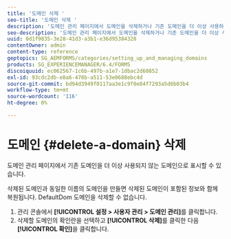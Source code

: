 ```yaml
---
title: '도메인 삭제 '
seo-title: '도메인 삭제 '
description: '도메인 관리 페이지에서 도메인을 삭제하거나 기존 도메인을 더 이상 사용하지 않는 도메인으로 표시하는 방법을 알아봅니다. '
seo-description: '도메인 관리 페이지에서 도메인을 삭제하거나 기존 도메인을 더 이상 사용하지 않는 도메인으로 표시하는 방법을 알아봅니다. '
uuid: 0d1f9835-3e28-41d3-a3b1-e36d95384328
contentOwner: admin
content-type: reference
geptopics: SG_AEMFORMS/categories/setting_up_and_managing_domains
products: SG_EXPERIENCEMANAGER/6.4/FORMS
discoiquuid: ec062567-1c6b-497b-a1e7-1dbac2d60852
exl-id: 93cdc2db-e8a6-478b-a511-53e0688ebc4d
source-git-commit: bd94d3949f0117aa3e1c9f0e84f7293a5d6b03b4
workflow-type: tm+mt
source-wordcount: '116'
ht-degree: 0%

---
```


# 도메인 {#delete-a-domain} 삭제

도메인 관리 페이지에서 기존 도메인을 더 이상 사용되지 않는 도메인으로 표시할 수 있습니다.

삭제된 도메인과 동일한 이름의 도메인을 만들면 삭제된 도메인이 포함된 정보와 함께 복원됩니다. DefaultDom 도메인을 삭제할 수 없습니다.

1. 관리 콘솔에서 **[!UICONTROL 설정 > 사용자 관리 > 도메인 관리]**&#x200B;를 클릭합니다.
1. 삭제할 도메인의 확인란을 선택하고 **[!UICONTROL 삭제]**&#x200B;를 클릭한 다음 **[!UICONTROL 확인]**&#x200B;을 클릭합니다.
